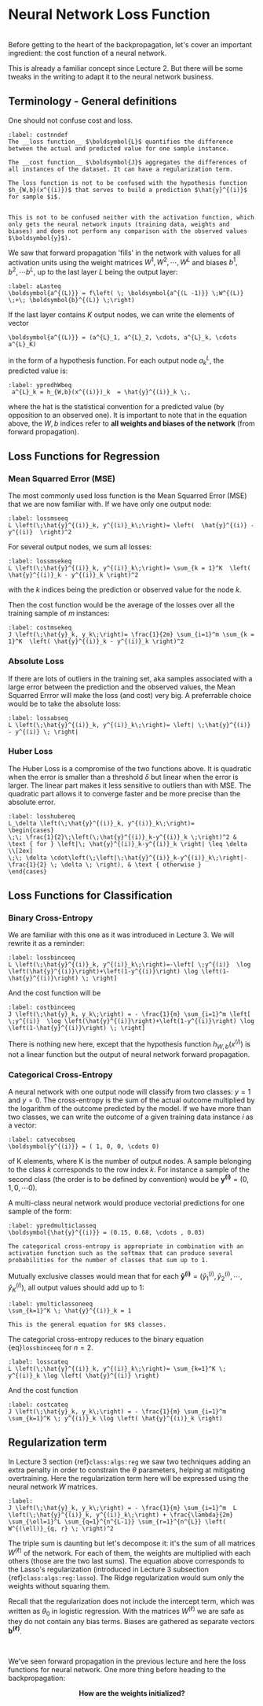 # Neural Network Loss Function

&nbsp;  
Before getting to the heart of the backpropagation, let's cover an important ingredient: the cost function of a neural network.

This is already a familiar concept since Lecture 2. But there will be some tweaks in the writing to adapt it to the neural network business.

## Terminology - General definitions
One should not confuse cost and loss.

````{prf:definition}
:label: costnndef
The __loss function__ $\boldsymbol{L}$ quantifies the difference between the actual and predicted value for one sample instance.

The __cost function__ $\boldsymbol{J}$ aggregates the differences of all instances of the dataset. It can have a regularization term.
````

```{warning}
The loss function is not to be confused with the hypothesis function $h_{W,b}(x^{(i)})$ that serves to build a prediction $\hat{y}^{(i)}$ for sample $i$.


This is not to be confused neither with the activation function, which only gets the neural network inputs (training data, weights and biases) and does not perform any comparison with the observed values $\boldsymbol{y}$).
```

We saw that forward propagation 'fills' in the network with values for all activation units using the weight matrices $W^1, W^2, \cdots, W^{L}$ and biases $b^1, b^2, \cdots b^L$, up to the last layer $L$ being the output layer:
```{math}
:label: aLasteq
\boldsymbol{a^{(L)}} = f\left( \; \boldsymbol{a^{(L -1)}} \;W^{(L)} \;+\; \boldsymbol{b}^{(L)} \;\right)
```

If the last layer contains $K$ output nodes, we can write the elements of vector 
```{math}
\boldsymbol{a^{(L)}} = (a^{L}_1, a^{L}_2, \cdots, a^{L}_k, \cdots a^{L}_K)
```
in the form of a hypothesis function. For each output node $a^{L}_k$, the predicted value is:
```{math}
:label: ypredhWbeq
 a^{L}_k = h_{W,b}(x^{(i)})_k  = \hat{y}^{(i)}_k \;,
```
where the hat is the statistical convention for a predicted value (by opposition to an observed one).
It is important to note that in the equation above, the $W,b$ indices refer to __all weights and biases of the network__ (from forward propagation).

## Loss Functions for Regression

### Mean Squarred Error (MSE)
The most commonly used loss function is the Mean Squarred Error (MSE) that we are now familiar with. If we have only one output node:
```{math}
:label: lossmseeq
L \left(\;\hat{y}^{(i)}_k, y^{(i)}_k\;\right)= \left(  \hat{y}^{(i)} - y^{(i)}  \right)^2
```
For several output nodes, we sum all losses:

```{math}
:label: lossmsekeq
L \left(\;\hat{y}^{(i)}_k, y^{(i)}_k\;\right)= \sum_{k = 1}^K  \left( \hat{y}^{(i)}_k - y^{(i)}_k \right)^2
```
with the $k$ indices being the prediction or observed value for the node $k$.

Then the cost function would be the average of the losses over all the training sample of $m$ instances:
```{math}
:label: costmsekeq
J \left(\;\hat{y}_k, y_k\;\right)= \frac{1}{2m} \sum_{i=1}^m \sum_{k = 1}^K  \left( \hat{y}^{(i)}_k - y^{(i)}_k \right)^2
```


### Absolute Loss
If there are lots of outliers in the training set, aka samples associated with a large error between the prediction and the observed values, the Mean Squarred Errror will make the loss (and cost) very big. A preferrable choice would be to take the absolute loss:
```{math}
:label: lossabseq
L \left(\;\hat{y}^{(i)}_k, y^{(i)}_k\;\right)= \left| \;\hat{y}^{(i)} - y^{(i)} \; \right|
```

### Huber Loss
The Huber Loss is a compromise of the two functions above. It is quadratic when the error is smaller than a threshold $\delta$ but linear when the error is larger. The linear part makes it less sensitive to outliers than with MSE. The quadratic part allows it to converge faster and be more precise than the absolute error.
```{math}
:label: losshubereq
L_\delta \left(\;\hat{y}^{(i)}_k, y^{(i)}_k\;\right)= 
\begin{cases}
\;\; \frac{1}{2}\;\left(\;\hat{y}^{(i)}_k-y^{(i)}_k \;\right)^2 & \text { for } \left|\; \hat{y}^{(i)}_k-y^{(i)}_k \right| \leq \delta \\[2ex]
\;\; \delta \cdot\left(\;\left|\;\hat{y}^{(i)}_k-y^{(i)}_k\;\right|-\frac{1}{2} \; \delta \; \right), & \text { otherwise }
\end{cases}
```

## Loss Functions for Classification

### Binary Cross-Entropy
We are familiar with this one as it was introduced in Lecture 3. We will rewrite it as a reminder: 

```{math}
:label: lossbinceeq
L \left(\;\hat{y}^{(i)}_k, y^{(i)}_k\;\right)=-\left[ \;y^{(i)}  \log \left(\hat{y}^{(i)}\right)+\left(1-y^{(i)}\right) \log \left(1-\hat{y}^{(i)}\right) \; \right]
```
And the cost function will be

```{math}
:label: costbinceeq
J \left(\;\hat{y}_k, y_k\;\right) = - \frac{1}{m} \sum_{i=1}^m \left[ \;y^{(i)}  \log \left(\hat{y}^{(i)}\right)+\left(1-y^{(i)}\right) \log \left(1-\hat{y}^{(i)}\right) \; \right] 
```
There is nothing new here, except that the hypothesis function $h_{W,b}(x^{(i)})$ is not a linear function but the output of neural network forward propagation.

### Categorical Cross-Entropy
A neural network with one output node will classify from two classes: $y=1$ and $y=0$. The cross-entropy is the sum of the actual outcome multiplied by the logarithm of the outcome predicted by the model. If we have more than two classes, we can write the outcome of a given training data instance $i$ as a vector:
```{math}
:label: catvecobseq
\boldsymbol{y^{(i)}} = ( 1, 0, 0, \cdots 0)
```
of K elements, where K is the number of output nodes. A sample belonging to the class $k$ corresponds to the row index $k$. For instance a sample of the second class (the order is to be defined by convention) would be $\boldsymbol{y^{(i)}} = (0, 1, 0, \cdots 0 )$. 

A multi-class neural network would produce vectorial predictions for one sample of the form:
```{math}
:label: ypredmulticlasseq
\boldsymbol{\hat{y}^{(i)}} = (0.15, 0.68, \cdots , 0.03)
```
````{margin}
The categorical cross-entropy is appropriate in combination with an activation function such as the softmax that can produce several probabilities for the number of classes that sum up to 1.
````
Mutually exclusive classes would mean that for each $\boldsymbol{\hat{y}^{(i)}} = (\hat{y}^{(i)}_1, \hat{y}^{(i)}_2, \cdots, \hat{y}^{(i)}_K)$, all output values should add up to 1:
```{math}
:label: ymulticlassoneeq
\sum_{k=1}^K \; \hat{y}^{(i)}_k = 1
```
````{margin}
This is the general equation for $K$ classes.
````
The categorial cross-entropy reduces to the binary equation {eq}`lossbinceeq` for $n =2$.
```{math}
:label: losscateq
L \left(\;\hat{y}^{(i)}_k, y^{(i)}_k\;\right)= \sum_{k=1}^K \; y^{(i)}_k \log \left( \hat{y}^{(i)} \right) 
```

And the cost function

```{math}
:label: costcateq
J \left(\;\hat{y}_k, y_k\;\right) = - \frac{1}{m} \sum_{i=1}^m \sum_{k=1}^K \; y^{(i)}_k \log \left( \hat{y}^{(i)}_k \right) 
```

## Regularization term
In Lecture 3 section {ref}`class:algs:reg` we saw two techniques adding an extra penalty in order to constrain the $\theta$ parameters, helping at mitigating overtraining. Here the regularization term here will be expressed using the neural network $W$ matrices.

```{math}
:label: 
J \left(\;\hat{y}_k, y_k\;\right) = - \frac{1}{m} \sum_{i=1}^m  L \left(\;\hat{y}^{(i)}_k, y^{(i)}_k\;\right) + \frac{\lambda}{2m} \sum_{\ell=1}^L \sum_{q=1}^{n^{L-1}} \sum_{r=1}^{n^{L}} \left( W^{(\ell)}_{q, r} \; \right)^2
```

The triple sum is daunting but let's decompose it: it's the sum of all matrices $W^{(\ell)}$ of the network. For each of them, the weights are multiplied with each others (those are the two last sums). The equation above corresponds to the Lasso's regularization (introduced in Lecture 3 subsection {ref}`class:algs:reg:lasso`). The Ridge regularization would sum only the weights without squaring them.

Recall that the regularization does not include the intercept term, which was written as $\theta_0$ in logistic regression. With the matrices $W^{(\ell)}$ we are safe as they do not contain any bias terms. Biases are gathered as separate vectors $\boldsymbol{b^{(\ell)}}$. 

&nbsp;

We've seen forward propagation in the previous lecture and here the loss functions for neural network. One more thing before heading to the backpropagation:
 
__<center>How are the weights initialized?</center>__
